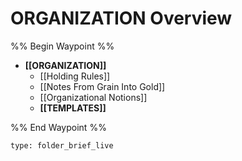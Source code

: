 # ORGANIZATION Overview
%% Begin Waypoint %%
- **[[ORGANIZATION]]**
	- [[Holding Rules]]
	- [[Notes From Grain Into Gold]]
	- [[Organizational Notions]]
	- **[[TEMPLATES]]**

%% End Waypoint %%

```ccard
type: folder_brief_live
```
 
